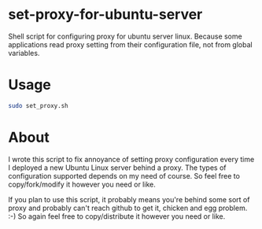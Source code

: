 # set-proxy-for-ubuntu-server
Shell script for configuring proxy for ubuntu server linux. Because some applications read proxy setting from their configuration file, not from global variables.

# Usage
```sh
sudo set_proxy.sh
```

# About
I wrote this script to fix annoyance of setting proxy configuration every time I deployed a new Ubuntu Linux server behind a proxy.
The types of configuration supported depends on my need of course.
So feel free to copy/fork/modify it however you need or like.

If you plan to use this script, it probably means you're behind some sort of proxy and probably can't reach github to get it, chicken and egg problem. :-)
So again feel free to copy/distribute it however you need or like.
